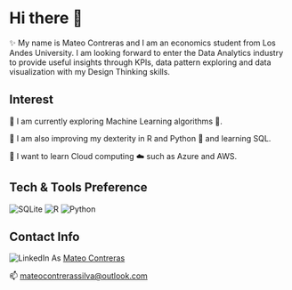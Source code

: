 
# Hi there 👋
✨ My name is Mateo Contreras and I am an economics student from Los Andes University. I am looking forward to enter the Data Analytics industry to provide useful insights through KPIs, data pattern exploring and data visualization with my Design Thinking skills.


## Interest
🔭 I am currently exploring Machine Learning algorithms 🤖.

:seedling: I am also improving my dexterity in R and Python :snake: and learning SQL.

:blue_book: I want to learn Cloud computing ☁️ such as Azure and AWS.

## Tech & Tools Preference
  
  ![SQLite](https://img.shields.io/badge/sqlite-%2307405e.svg?style=for-the-badge&logo=sqlite&logoColor=white) 
  ![R](https://img.shields.io/badge/r-%23276DC3.svg?style=for-the-badge&logo=r&logoColor=white)
  ![Python](https://img.shields.io/badge/python-3670A0?style=for-the-badge&logo=python&logoColor=ffdd54)

## Contact Info

![LinkedIn](https://img.shields.io/badge/linkedin-%230077B5.svg?style=for-the-badge&logo=linkedin&logoColor=white)
  As [Mateo Contreras](https://www.linkedin.com/in/mateocontreras/)
  
  📫 mateocontrerassilva@outlook.com
  
